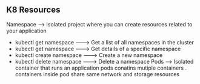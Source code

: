 ## K8 Resources  
Namespace --> Isolated project where you can create resources related to your application
- kubectl get namespace ---> Get a list of all namespaces in the cluster
- kubectl get namespace <namespace-name> ---> Get details of a specific namespace
- kubectl create namespace <namespace-name> ---> Create a new namespace
- kubectl delete namespace <namespace-name> ---> Delete a namespace
Pods --> Isolated container that runs an application
pods conatins mutiple containers . containers inside pod share same network and storage resources